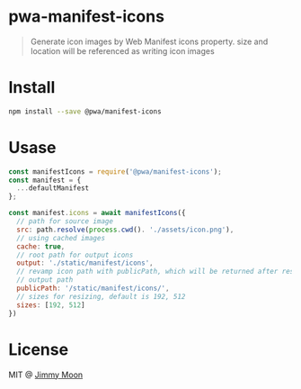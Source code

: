 # pwa-manifest-icons

> Generate icon images by Web Manifest icons property. size and location will be referenced as writing icon images

# Install

```sh
npm install --save @pwa/manifest-icons
```

# Usase

```js
const manifestIcons = require('@pwa/manifest-icons');
const manifest = {
  ...defaultManifest
};

const manifest.icons = await manifestIcons({
  // path for source image
  src: path.resolve(process.cwd(). './assets/icon.png'),
  // using cached images
  cache: true,
  // root path for output icons
  output: './static/manifest/icons',
  // revamp icon path with publicPath, which will be returned after resize. if null, using 
  // output path
  publicPath: '/static/manifest/icons/',
  // sizes for resizing, default is 192, 512
  sizes: [192, 512]
})
```

# License

MIT @ [Jimmy Moon](https://ragingwind.me)
